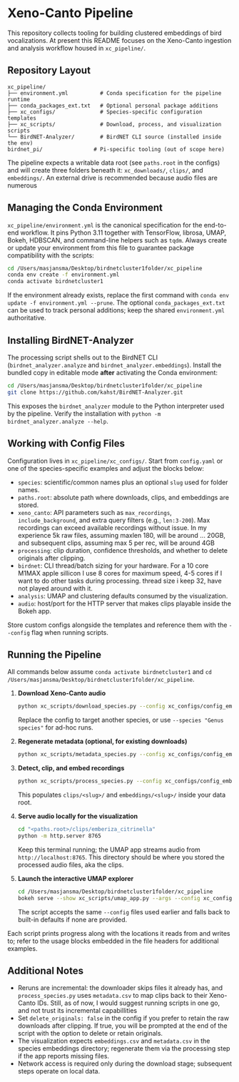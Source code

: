 # Xeno-Canto Pipeline

This repository collects tooling for building clustered embeddings of bird vocalizations. At present this README focuses on the Xeno-Canto ingestion and analysis workflow housed in `xc_pipeline/`.

## Repository Layout

```
xc_pipeline/
├── environment.yml          # Conda specification for the pipeline runtime
├── conda_packages_ext.txt   # Optional personal package additions
├── xc_configs/              # Species-specific configuration templates
├── xc_scripts/              # Download, process, and visualization scripts
└── BirdNET-Analyzer/        # BirdNET CLI source (installed inside the env)
birdnet_pi/                # Pi-specific tooling (out of scope here)
```

The pipeline expects a writable data root (see `paths.root` in the configs) and will create three folders beneath it: `xc_downloads/`, `clips/`, and `embeddings/`. An external drive is recommended because audio files are numerous

## Managing the Conda Environment

`xc_pipeline/environment.yml` is the canonical specification for the end-to-end workflow. It pins Python 3.11 together with TensorFlow, librosa, UMAP, Bokeh, HDBSCAN, and command-line helpers such as `tqdm`. Always create or update your environment from this file to guarantee package compatibility with the scripts:

```bash
cd /Users/masjansma/Desktop/birdnetcluster1folder/xc_pipeline
conda env create -f environment.yml
conda activate birdnetcluster1
```

If the environment already exists, replace the first command with `conda env update -f environment.yml --prune`. The optional `conda_packages_ext.txt` can be used to track personal additions; keep the shared `environment.yml` authoritative.

## Installing BirdNET-Analyzer

The processing script shells out to the BirdNET CLI (`birdnet_analyzer.analyze` and `birdnet_analyzer.embeddings`). Install the bundled copy in editable mode **after** activating the Conda environment:

```bash
cd /Users/masjansma/Desktop/birdnetcluster1folder/xc_pipeline
git clone https://github.com/kahst/BirdNET-Analyzer.git
```

This exposes the `birdnet_analyzer` module to the Python interpreter used by the pipeline. Verify the installation with `python -m birdnet_analyzer.analyze --help`.

## Working with Config Files

Configuration lives in `xc_pipeline/xc_configs/`. Start from `config.yaml` or one of the species-specific examples and adjust the blocks below:

- `species`: scientific/common names plus an optional `slug` used for folder names.
- `paths.root`: absolute path where downloads, clips, and embeddings are stored.
- `xeno_canto`: API parameters such as `max_recordings`, `include_background`, and extra query filters (e.g., `len:3-200`). Max recordings can exceed available recordings without issue. In my experience 5k raw files, assuming maxlen 180, will be around ... 20GB, and subsequent clips, assuming max 5 per rec, will be around 4GB
- `processing`: clip duration, confidence thresholds, and whether to delete originals after clipping.
- `birdnet`: CLI thread/batch sizing for your hardware. For a 10 core M1MAX apple sillicon I use 8 cores for maximum speed, 4-5 cores if I want to do other tasks during processing. thread size i keep 32, have not played around with it.
- `analysis`: UMAP and clustering defaults consumed by the visualization.
- `audio`: host/port for the HTTP server that makes clips playable inside the Bokeh app.

Store custom configs alongside the templates and reference them with the `--config` flag when running scripts.

## Running the Pipeline

All commands below assume `conda activate birdnetcluster1` and `cd /Users/masjansma/Desktop/birdnetcluster1folder/xc_pipeline`.

1. **Download Xeno-Canto audio**  
   ```bash
   python xc_scripts/download_species.py --config xc_configs/config_emberiza_citrinella.yaml
   ```  
   Replace the config to target another species, or use `--species "Genus species"` for ad-hoc runs.

2. **Regenerate metadata (optional, for existing downloads)**  
   ```bash
   python xc_scripts/metadata_species.py --config xc_configs/config_emberiza_citrinella.yaml
   ```

3. **Detect, clip, and embed recordings**  
   ```bash
   python xc_scripts/process_species.py --config xc_configs/config_emberiza_citrinella.yaml --skip-confirm
   ```  
   This populates `clips/<slug>/` and `embeddings/<slug>/` inside your data root.

4. **Serve audio locally for the visualization**  
   ```bash
   cd "<paths.root>/clips/emberiza_citrinella"
   python -m http.server 8765
   ```  
   Keep this terminal running; the UMAP app streams audio from `http://localhost:8765`.
   This directory should be where you stored the processed audio files, aka the clips.

5. **Launch the interactive UMAP explorer**  
   ```bash
   cd /Users/masjansma/Desktop/birdnetcluster1folder/xc_pipeline
   bokeh serve --show xc_scripts/umap_app.py --args --config xc_configs/config_emberiza_citrinella.yaml
   ```  
   The script accepts the same `--config` files used earlier and falls back to built-in defaults if none are provided.

Each script prints progress along with the locations it reads from and writes to; refer to the usage blocks embedded in the file headers for additional examples.

## Additional Notes

- Reruns are incremental: the downloader skips files it already has, and `process_species.py` uses `metadata.csv` to map clips back to their Xeno-Canto IDs. Still, as of now, I would suggest running scripts in one go, and not trust its incremental capabillities
- Set `delete_originals: false` in the config if you prefer to retain the raw downloads after clipping. If true, you will be prompted at the end of the script with the option to delete or retain originals.
- The visualization expects `embeddings.csv` and `metadata.csv` in the species embeddings directory; regenerate them via the processing step if the app reports missing files.
- Network access is required only during the download stage; subsequent steps operate on local data.
